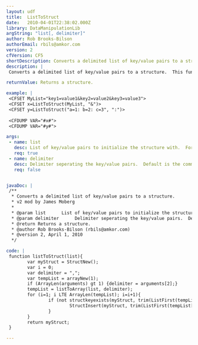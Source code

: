 ```yaml
---
layout: udf
title:  ListToStruct
date:   2010-04-01T22:38:02.000Z
library: DataManipulationLib
argString: "list[, delimiter]"
author: Rob Brooks-Bilson
authorEmail: rbils@amkor.com
version: 2
cfVersion: CF5
shortDescription: Converts a delimited list of key/value pairs to a structure.
description: |
 Converts a delimited list of key/value pairs to a structure.  This function gives you the equivalent of StructNew() with constructor support.

returnValue: Returns a structure.

example: |
 <CFSET MyList="key1=value1&key2=value2&key3=value3">
 <CFSET x=ListToStruct(MyList, "&")>
 <CFSET y=ListToStruct("a=1: b=2: c=3", ":")>
 
 <CFDUMP VAR="#x#">
 <CFDUMP VAR="#y#">

args:
 - name: list
   desc: List of key/value pairs to initialize the structure with.  Format follows key=value.
   req: true
 - name: delimiter
   desc: Delimiter seperating the key/value pairs.  Default is the comma.
   req: false


javaDoc: |
 /**
  * Converts a delimited list of key/value pairs to a structure.
  * v2 mod by James Moberg
  * 
  * @param list      List of key/value pairs to initialize the structure with.  Format follows key=value. (Required)
  * @param delimiter      Delimiter seperating the key/value pairs.  Default is the comma. (Optional)
  * @return Returns a structure. 
  * @author Rob Brooks-Bilson (rbils@amkor.com) 
  * @version 2, April 1, 2010 
  */

code: |
 function listToStruct(list){
        var myStruct = StructNew();
        var i = 0;
        var delimiter = ",";
        var tempList = arrayNew(1);
        if (ArrayLen(arguments) gt 1) {delimiter = arguments[2];}
        tempList = listToArray(list, delimiter);
        for (i=1; i LTE ArrayLen(tempList); i=i+1){
                if (not structkeyexists(myStruct, trim(ListFirst(tempList[i], "=")))) {
                        StructInsert(myStruct, trim(ListFirst(tempList[i], "=")), trim(ListLast(tempList[i], "=")));
                }
        }
        return myStruct;
 }

---
```


